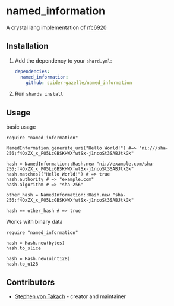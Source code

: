 # named_information

A crystal lang implementation of [rfc6920](https://datatracker.ietf.org/doc/html/rfc6920)

## Installation

1. Add the dependency to your `shard.yml`:

   ```yaml
   dependencies:
     named_information:
       github: spider-gazelle/named_information
   ```

2. Run `shards install`

## Usage

basic usage

```crystal
require "named_information"

NamedInformation.generate_uri("Hello World!") #=> "ni:///sha-256;f4OxZX_x_FO5LcGBSKHWXfwtSx-j1ncoSt3SABJtkGk"

hash = NamedInformation::Hash.new "ni://example.com/sha-256;f4OxZX_x_FO5LcGBSKHWXfwtSx-j1ncoSt3SABJtkGk"
hash.matches?("Hello World!") # => true
hash.authority # => "example.com"
hash.algorithm # => "sha-256"

other_hash = NamedInformation::Hash.new "sha-256;f4OxZX_x_FO5LcGBSKHWXfwtSx-j1ncoSt3SABJtkGk"

hash == other_hash # => true
```

Works with binary data

```crystal
require "named_information"

hash = Hash.new(bytes)
hash.to_slice

hash = Hash.new(uint128)
hash.to_u128
```

## Contributors

- [Stephen von Takach](https://github.com/stakach) - creator and maintainer
